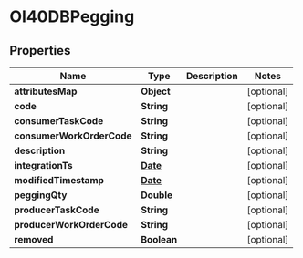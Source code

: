 
# OI40DBPegging

## Properties
Name | Type | Description | Notes
------------ | ------------- | ------------- | -------------
**attributesMap** | **Object** |  |  [optional]
**code** | **String** |  |  [optional]
**consumerTaskCode** | **String** |  |  [optional]
**consumerWorkOrderCode** | **String** |  |  [optional]
**description** | **String** |  |  [optional]
**integrationTs** | [**Date**](Date.md) |  |  [optional]
**modifiedTimestamp** | [**Date**](Date.md) |  |  [optional]
**peggingQty** | **Double** |  |  [optional]
**producerTaskCode** | **String** |  |  [optional]
**producerWorkOrderCode** | **String** |  |  [optional]
**removed** | **Boolean** |  |  [optional]



